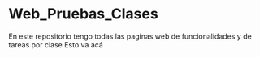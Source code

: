 # Web_Pruebas_Clases

En este repositorio tengo todas las paginas web de funcionalidades y de tareas por clase
Esto va acá
